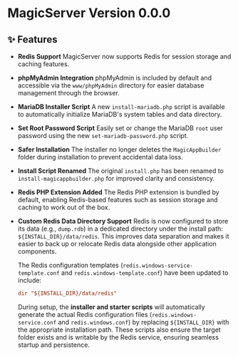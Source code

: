 # MagicServer Version 0.0.0

## ✨ Features

* **Redis Support**
  MagicServer now supports Redis for session storage and caching features.

* **phpMyAdmin Integration**
  phpMyAdmin is included by default and accessible via the `www/phpMyAdmin` directory for easier database management through the browser.

* **MariaDB Installer Script**
  A new `install-mariadb.php` script is available to automatically initialize MariaDB's system tables and data directory.

* **Set Root Password Script**
  Easily set or change the MariaDB `root` user password using the new `set-mariadb-password.php` script.

* **Safer Installation**
  The installer no longer deletes the `MagicAppBuilder` folder during installation to prevent accidental data loss.

* **Install Script Renamed**
  The original `install.php` has been renamed to `install-magicappbuilder.php` for improved clarity and consistency.

* **Redis PHP Extension Added**
  The Redis PHP extension is bundled by default, enabling Redis-based features such as session storage and caching to work out of the box.

* **Custom Redis Data Directory Support**
  Redis is now configured to store its data (e.g., `dump.rdb`) in a dedicated directory under the install path: `${INSTALL_DIR}/data/redis`.
  This improves data separation and makes it easier to back up or relocate Redis data alongside other application components.

  The Redis configuration templates (`redis.windows-service-template.conf` and `redis.windows-template.conf`) have been updated to include:

  ```conf
  dir "${INSTALL_DIR}/data/redis"
  ```

  During setup, the **installer and starter scripts** will automatically generate the actual Redis configuration files (`redis.windows-service.conf` and `redis.windows.conf`) by replacing `${INSTALL_DIR}` with the appropriate installation path.
  These scripts also ensure the target folder exists and is writable by the Redis service, ensuring seamless startup and persistence.


